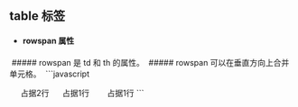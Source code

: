 ## table 标签

- #### rowspan 属性
  ##### rowspan 是 td 和 th 的属性。
  ##### rowspan 可以在垂直方向上合并单元格。
  ```javascript
  <tr>
      <td rowspan="2">占据2行</td>
      <td>占据1行</td>
  </tr> 
  <tr>
      <td>占据1行</td>
  </tr>
  ```
